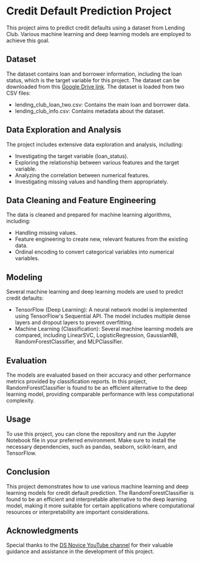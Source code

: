 # Credit Default Prediction Project

This project aims to predict credit defaults using a dataset from Lending Club. Various machine learning and deep learning models are employed to achieve this goal.

## Dataset

The dataset contains loan and borrower information, including the loan status, which is the target variable for this project. The dataset can be downloaded from this [Google Drive link](https://drive.google.com/drive/folders/1R1w6EgE0tZl265KAd8fqeFev9p29AMoP). The dataset is loaded from two CSV files:

- lending_club_loan_two.csv: Contains the main loan and borrower data.
- lending_club_info.csv: Contains metadata about the dataset.

## Data Exploration and Analysis

The project includes extensive data exploration and analysis, including:

- Investigating the target variable (loan_status).
- Exploring the relationship between various features and the target variable.
- Analyzing the correlation between numerical features.
- Investigating missing values and handling them appropriately.

## Data Cleaning and Feature Engineering

The data is cleaned and prepared for machine learning algorithms, including:

- Handling missing values.
- Feature engineering to create new, relevant features from the existing data.
- Ordinal encoding to convert categorical variables into numerical variables.

## Modeling

Several machine learning and deep learning models are used to predict credit defaults:

- TensorFlow (Deep Learning): A neural network model is implemented using TensorFlow's Sequential API. The model includes multiple dense layers and dropout layers to prevent overfitting.
- Machine Learning (Classification): Several machine learning models are compared, including LinearSVC, LogisticRegression, GaussianNB, RandomForestClassifier, and MLPClassifier.

## Evaluation

The models are evaluated based on their accuracy and other performance metrics provided by classification reports. In this project, RandomForestClassifier is found to be an efficient alternative to the deep learning model, providing comparable performance with less computational complexity.

## Usage

To use this project, you can clone the repository and run the Jupyter Notebook file in your preferred environment. Make sure to install the necessary dependencies, such as pandas, seaborn, scikit-learn, and TensorFlow.

## Conclusion

This project demonstrates how to use various machine learning and deep learning models for credit default prediction. The RandomForestClassifier is found to be an efficient and interpretable alternative to the deep learning model, making it more suitable for certain applications where computational resources or interpretability are important considerations.

## Acknowledgments

Special thanks to the [DS Novice YouTube channel](https://www.youtube.com/@DSNovice) for their valuable guidance and assistance in the development of this project.
